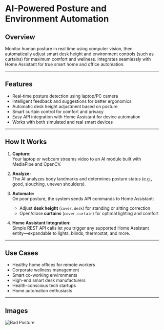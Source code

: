 # AI-Powered Posture and Environment Automation

## Overview
Monitor human posture in real time using computer vision, then automatically adjust smart desk height and environment controls (such as curtains) for maximum comfort and wellness. Integrates seamlessly with Home Assistant for true smart home and office automation.

---

## Features

- Real-time posture detection using laptop/PC camera
- Intelligent feedback and suggestions for better ergonomics
- Automatic desk height adjustment based on posture
- Smart curtain control for comfort and privacy
- Easy API integration with Home Assistant for device automation
- Works with both simulated and real smart devices

---

## How It Works

1. **Capture:**  
   Your laptop or webcam streams video to an AI module built with MediaPipe and OpenCV.

2. **Analyze:**  
   The AI analyzes body landmarks and determines posture status (e.g., good, slouching, uneven shoulders).

3. **Automate:**  
   On poor posture, the system sends API commands to Home Assistant:
   - Adjust **desk height** (`cover.desk`) for standing or sitting correction
   - Open/close **curtains** (`cover.curtain`) for optimal lighting and comfort

4. **Home Assistant Integration:**  
   Simple REST API calls let you trigger any supported Home Assistant entity—expandable to lights, blinds, thermostat, and more.

---

## Use Cases

- Healthy home offices for remote workers
- Corporate wellness management
- Smart co-working environments
- High-end smart desk manufacturers
- Health-conscious tech startups
- Home automation enthusiasts

---

## Images

![Bad Posture]()
